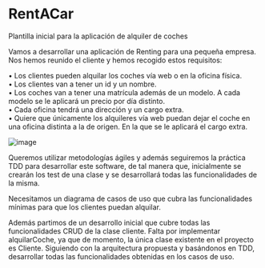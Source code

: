 # RentACar
Plantilla inicial para la aplicación de alquiler de coches

Vamos a desarrollar una  aplicación de Renting para una pequeña empresa.
Nos hemos reunido el cliente y hemos recogido estos requisitos:

• Los clientes pueden alquilar los coches vía web o en la oficina física.  
• Los clientes van a tener un id y un nombre.  
• Los coches van a tener una matrícula además de un modelo. A cada modelo se
  le aplicará un precio por día distinto.  
• Cada oficina tendrá una dirección y un cargo extra.  
• Quiere que únicamente los alquileres vía web puedan dejar el coche en una
    oficina distinta a la de origen. En la que se le aplicará el cargo extra.

![image](https://user-images.githubusercontent.com/127649698/224941468-3a55bdf0-eec4-4349-8890-2a28bc53a200.png)

Queremos utilizar metodologías ágiles y además seguiremos la práctica TDD para desarrollar este software, de tal manera que,
inicialmente se crearán los test de una clase y se desarrollará todas las funcionalidades de la misma.

Necesitamos un diagrama de casos de uso que cubra las funcionalidades mínimas para que los clientes puedan alquilar.

Además partimos de un desarrollo inicial que cubre todas las funcionalidades CRUD de la clase cliente. Falta por implementar alquilarCoche, ya que de momento, la única clase existente en el proyecto es Cliente. Siguiendo con la arquitectura propuesta y basándonos en TDD, desarrollar todas las funcionalidades obtenidas en los casos de uso.


